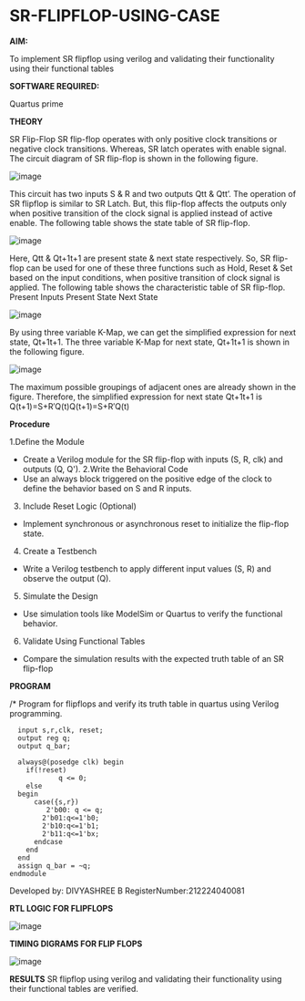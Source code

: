 # SR-FLIPFLOP-USING-CASE

**AIM:**

To implement  SR flipflop using verilog and validating their functionality using their functional tables

**SOFTWARE REQUIRED:**

Quartus prime

**THEORY**

SR Flip-Flop SR flip-flop operates with only positive clock transitions or negative clock transitions. Whereas, SR latch operates with enable signal. The circuit diagram of SR flip-flop is shown in the following figure.

![image](https://github.com/naavaneetha/SR-FLIPFLOP-USING-CASE/assets/154305477/0f710028-ad52-4d3e-9276-8714cf023a25)

 
This circuit has two inputs S & R and two outputs Qtt & Qtt’. The operation of SR flipflop is similar to SR Latch. But, this flip-flop affects the outputs only when positive transition of the clock signal is applied instead of active enable. The following table shows the state table of SR flip-flop.

![image](https://github.com/naavaneetha/SR-FLIPFLOP-USING-CASE/assets/154305477/dabfc4f4-87e3-4cbc-9472-f89ee1b5ed30)

 
Here, Qtt & Qt+1t+1 are present state & next state respectively. So, SR flip-flop can be used for one of these three functions such as Hold, Reset & Set based on the input conditions, when positive transition of clock signal is applied. The following table shows the characteristic table of SR flip-flop. Present Inputs Present State Next State

![image](https://github.com/naavaneetha/SR-FLIPFLOP-USING-CASE/assets/154305477/dd90d16c-aec5-4290-a586-e2346b1e9eb5)

 
By using three variable K-Map, we can get the simplified expression for next state, Qt+1t+1. The three variable K-Map for next state, Qt+1t+1 is shown in the following figure.

![image](https://github.com/naavaneetha/SR-FLIPFLOP-USING-CASE/assets/154305477/473efad6-d70b-4ca7-aeb7-898bbfca319f)

 
The maximum possible groupings of adjacent ones are already shown in the figure. Therefore, the simplified expression for next state Qt+1t+1 is Q(t+1)=S+R′Q(t)Q(t+1)=S+R′Q(t)

**Procedure**

1.Define the Module
- Create a Verilog module for the SR flip-flop with inputs (S, R, clk) and outputs (Q, Q').
2.Write the Behavioral Code
- Use an always block triggered on the positive edge of the clock to define the behavior based on S and R inputs.
3. Include Reset Logic (Optional)
- Implement synchronous or asynchronous reset to initialize the flip-flop state.
4. Create a Testbench
- Write a Verilog testbench to apply different input values (S, R) and observe the output (Q).
5. Simulate the Design
- Use simulation tools like ModelSim or Quartus to verify the functional behavior.
6. Validate Using Functional Tables
- Compare the simulation results with the expected truth table of an SR flip-flop


**PROGRAM**

/* Program for flipflops and verify its truth table in quartus using Verilog programming.
```
  input s,r,clk, reset;
  output reg q;
  output q_bar;
 
  always@(posedge clk) begin 
    if(!reset)       
			q <= 0;
    else 
  begin
      case({s,r})       
	     2'b00: q <= q;   
        2'b01:q<=1'b0;  
        2'b10:q<=1'b1;   
        2'b11:q<=1'bx;
      endcase
    end
  end
  assign q_bar = ~q;
endmodule
```
Developed by: DIVYASHREE B RegisterNumber:212224040081


**RTL LOGIC FOR FLIPFLOPS**

![image](https://github.com/user-attachments/assets/a9add376-a356-40ac-99c5-9d9e2d020d66)


**TIMING DIGRAMS FOR FLIP FLOPS**

![image](https://github.com/user-attachments/assets/1367e5ae-ec49-4147-91c0-8d6824f3c595)


**RESULTS**
 SR flipflop using verilog and validating their functionality using their functional tables are verified.

